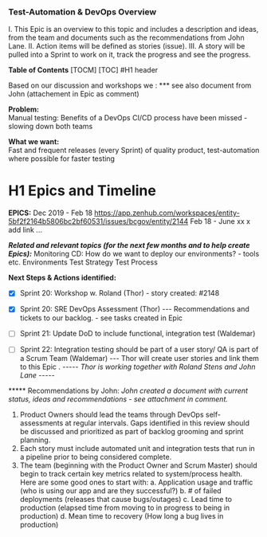 ### Test-Automation & DevOps Overview

I. This Epic is an overview to this topic and includes a description and ideas, from the team and documents such as the recommendations from John Lane. 
II. Action items will be defined as stories (issue). 
III. A story will be pulled into a Sprint to work on it, track the progress and see the progress. 

**Table of Contents**
[TOCM]
[TOC]
#H1 header


Based on our discussion and workshops we : 
*** see also document from John (attachement in Epic as comment) 

**Problem:**              
Manual testing: Benefits of a DevOps CI/CD process have been missed - slowing down both teams

**What we want:**     
Fast and frequent releases (every Sprint) of quality product, test-automation where possible for faster testing


H1 Epics and Timeline
=============
**EPICS:** 
Dec 2019 - Feb 18      https://app.zenhub.com/workspaces/entity-5bf2f2164b5806bc2bf60531/issues/bcgov/entity/2144
Feb 18 - June xx       x add link
... 


**_Related and relevant topics (for the next few months and to help create Epics):_**
Monitoring
CD: How do we want to deploy our environments? - tools etc. 
Environments
Test Strategy 
Test Process 
 


**Next Steps & Actions identified:** 
- [x] Sprint 20: Workshop w. Roland (Thor) - story created:   #2148
- [x] Sprint 20: SRE DevOps Assessment (Thor) --- Recommendations and tickets to our backlog. - see tasks created in Epic
- [ ] Sprint 21: Update DoD to include functional, integration test (Waldemar) 
- [ ] Sprint 22: Integration testing should be part of a user story/ QA is part of a Scrum Team (Waldemar) 
--- Thor will create user stories and link them to this Epic . 
_----- Thor is working together with Roland Stens and John Lane -----_ 


***** Recommendations by John: 
_John created a document with current status, ideas and recommendations - see attachment in comment._ 
1)	Product Owners  should lead the teams through DevOps self-assessments  at regular intervals. 
Gaps identified in this review should be discussed and prioritized as part of backlog grooming and sprint planning. 
2)	Each story must include automated unit and integration tests that run in a pipeline prior to being considered complete. 
3)	The team (beginning with the Product Owner and Scrum Master) should begin to track certain key metrics related to system/process health. Here are some good ones to start with:
a.	Application usage and traffic (who is using our app and are they successful?)
b.	# of failed deployments (releases that cause bugs/outages)
c.	Lead time to production (elapsed time from moving to in progress to being in production)
d.	Mean time to recovery (How long a bug lives in production)



